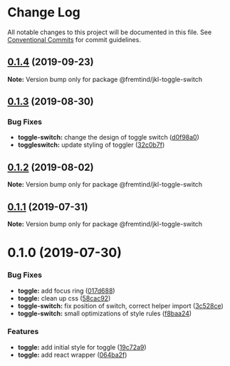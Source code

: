 # Change Log

All notable changes to this project will be documented in this file.
See [Conventional Commits](https://conventionalcommits.org) for commit guidelines.

## [0.1.4](https://github.com/fremtind/jokul/compare/@fremtind/jkl-toggle-switch@0.1.3...@fremtind/jkl-toggle-switch@0.1.4) (2019-09-23)

**Note:** Version bump only for package @fremtind/jkl-toggle-switch





## [0.1.3](https://github.com/fremtind/jokul/compare/@fremtind/jkl-toggle-switch@0.1.2...@fremtind/jkl-toggle-switch@0.1.3) (2019-08-30)


### Bug Fixes

* **toggle-switch:** change the design of toggle switch ([d0f98a0](https://github.com/fremtind/jokul/commit/d0f98a0))
* **toggleswitch:** update styling of toggler ([32c0b7f](https://github.com/fremtind/jokul/commit/32c0b7f))





## [0.1.2](https://github.com/fremtind/jokul/compare/@fremtind/jkl-toggle-switch@0.1.1...@fremtind/jkl-toggle-switch@0.1.2) (2019-08-02)

**Note:** Version bump only for package @fremtind/jkl-toggle-switch





## [0.1.1](https://github.com/fremtind/jokul/compare/@fremtind/jkl-toggle-switch@0.1.0...@fremtind/jkl-toggle-switch@0.1.1) (2019-07-31)

**Note:** Version bump only for package @fremtind/jkl-toggle-switch





# 0.1.0 (2019-07-30)


### Bug Fixes

* **toggle:** add focus ring ([017d688](https://github.com/fremtind/jokul/commit/017d688))
* **toggle:** clean up css ([58cac92](https://github.com/fremtind/jokul/commit/58cac92))
* **toggle-switch:** fix position of switch, correct helper import ([3c528ce](https://github.com/fremtind/jokul/commit/3c528ce))
* **toggle-switch:** small optimizations of style rules ([f8baa24](https://github.com/fremtind/jokul/commit/f8baa24))


### Features

* **toggle:** add initial style for toggle ([19c72a9](https://github.com/fremtind/jokul/commit/19c72a9))
* **toggle:** add react wrapper ([064ba2f](https://github.com/fremtind/jokul/commit/064ba2f))
